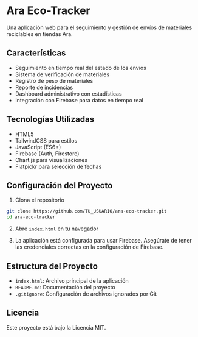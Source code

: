 # Ara Eco-Tracker

Una aplicación web para el seguimiento y gestión de envíos de materiales reciclables en tiendas Ara.

## Características

- Seguimiento en tiempo real del estado de los envíos
- Sistema de verificación de materiales
- Registro de peso de materiales
- Reporte de incidencias
- Dashboard administrativo con estadísticas
- Integración con Firebase para datos en tiempo real

## Tecnologías Utilizadas

- HTML5
- TailwindCSS para estilos
- JavaScript (ES6+)
- Firebase (Auth, Firestore)
- Chart.js para visualizaciones
- Flatpickr para selección de fechas

## Configuración del Proyecto

1. Clona el repositorio
```bash
git clone https://github.com/TU_USUARIO/ara-eco-tracker.git
cd ara-eco-tracker
```

2. Abre `index.html` en tu navegador

3. La aplicación está configurada para usar Firebase. Asegúrate de tener las credenciales correctas en la configuración de Firebase.

## Estructura del Proyecto

- `index.html`: Archivo principal de la aplicación
- `README.md`: Documentación del proyecto
- `.gitignore`: Configuración de archivos ignorados por Git

## Licencia

Este proyecto está bajo la Licencia MIT. 